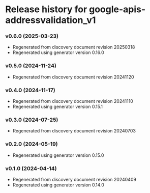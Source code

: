# Release history for google-apis-addressvalidation_v1

### v0.6.0 (2025-03-23)

* Regenerated from discovery document revision 20250318
* Regenerated using generator version 0.16.0

### v0.5.0 (2024-11-24)

* Regenerated from discovery document revision 20241120

### v0.4.0 (2024-11-17)

* Regenerated from discovery document revision 20241110
* Regenerated using generator version 0.15.1

### v0.3.0 (2024-07-25)

* Regenerated from discovery document revision 20240703

### v0.2.0 (2024-05-19)

* Regenerated using generator version 0.15.0

### v0.1.0 (2024-04-14)

* Regenerated from discovery document revision 20240409
* Regenerated using generator version 0.14.0

